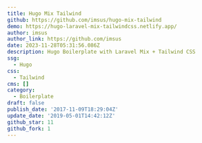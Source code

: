 ```yaml
---
title: Hugo Mix Tailwind
github: https://github.com/imsus/hugo-mix-tailwind
demo: https://hugo-laravel-mix-tailwindcss.netlify.app/
author: imsus
author_link: https://github.com/imsus
date: 2023-11-28T05:31:56.086Z
description: Hugo Boilerplate with Laravel Mix + Tailwind CSS
ssg:
  - Hugo
css:
  - Tailwind
cms: []
category:
  - Boilerplate
draft: false
publish_date: '2017-11-09T18:29:04Z'
update_date: '2019-05-01T14:42:12Z'
github_star: 11
github_fork: 1
---
```

